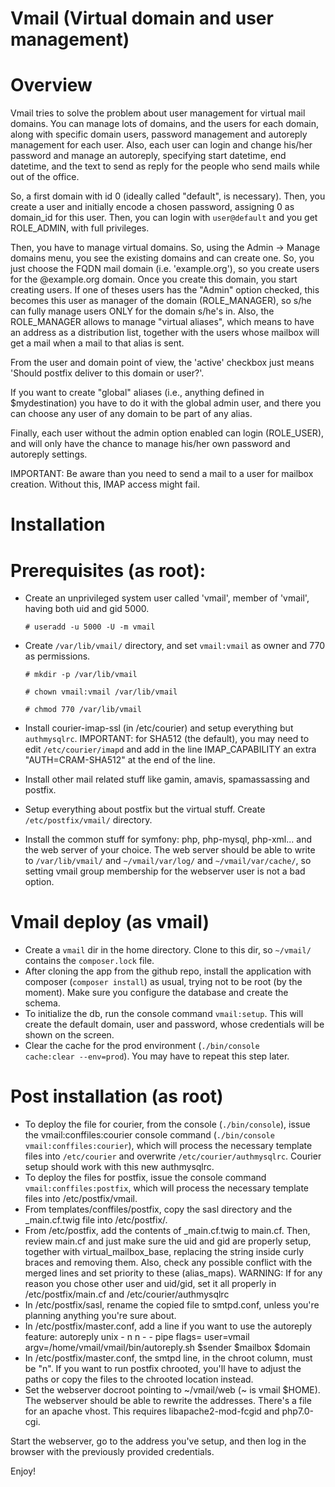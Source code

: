 Vmail (Virtual domain and user management)
==========================================


Overview
========

Vmail tries to solve the problem about user management for virtual mail domains. You can manage lots of domains, and the users for each domain, along with specific domain users, password management and autoreply management for each user. Also, each user can login and change his/her password and manage an autoreply, specifying start datetime, end datetime, and the text to send as reply for the people who send mails while out of the office.

So, a first domain with id 0 (ideally called "default", is necessary). Then, you create a user and initially encode a chosen password, assigning 0 as domain_id for this user. Then, you can login with <code>user@default</code> and you get ROLE_ADMIN, with full privileges.

Then, you have to manage virtual domains. So, using the Admin -> Manage domains menu, you see the existing domains and can create one. So, you just choose the FQDN mail domain (i.e. 'example.org'), so you create users for the @example.org domain. Once you create this domain, you start creating users. If one of theses users has the "Admin" option checked, this becomes this user as manager of the domain (ROLE_MANAGER), so s/he can fully manage users ONLY for the domain s/he's in. Also, the ROLE_MANAGER allows to manage "virtual aliases", which means to have an address as a distribution list, together with the users whose mailbox will get a mail when a mail to that alias is sent.

From the user and domain point of view, the 'active' checkbox just means 'Should postfix deliver to this domain or user?'.

If you want to create "global" aliases (i.e., anything defined in $mydestination) you have to do it with the global admin user, and there you can choose any user of any domain to be part of any alias.

Finally, each user without the admin option enabled can login (ROLE_USER), and will only have the chance to manage his/her own password and autoreply settings.


IMPORTANT: Be aware than you need to send a mail to a user for mailbox creation. Without this, IMAP access might fail.



Installation
============

Prerequisites (as root):
=======================
- Create an unprivileged system user called 'vmail', member of 'vmail', having both uid and gid 5000.

  <code># useradd -u 5000 -U -m vmail</code>
- Create <code>/var/lib/vmail/</code> directory, and set <code>vmail:vmail</code> as owner and 770 as permissions.

  <code># mkdir -p /var/lib/vmail</code>
  
  <code># chown vmail:vmail /var/lib/vmail</code>
  
  <code># chmod 770 /var/lib/vmail</code>
- Install courier-imap-ssl (in /etc/courier) and setup everything but <code>authmysqlrc</code>. IMPORTANT: for SHA512 (the default), you may need to edit <code>/etc/courier/imapd</code> and add in the line IMAP_CAPABILITY an extra "AUTH=CRAM-SHA512" at the end of the line.
- Install other mail related stuff like gamin, amavis, spamassassing and postfix.
- Setup everything about postfix but the virtual stuff. Create <code>/etc/postfix/vmail/</code> directory.
- Install the common stuff for symfony: php, php-mysql, php-xml... and the web server of your choice. The web server should be able to write to <code>/var/lib/vmail/</code> and <code>~/vmail/var/log/</code> and <code>~/vmail/var/cache/</code>, so setting vmail group membership for the webserver user is not a bad option.


Vmail deploy (as vmail)
=======================
- Create a <code>vmail</code> dir in the home directory. Clone to this dir, so <code>~/vmail/</code> contains the <code>composer.lock</code> file.
- After cloning the app from the github repo, install the application with composer (<code>composer install</code>) as usual, trying not to be root (by the moment). Make sure you configure the database and create the schema.
- To initialize the db, run the console command <code>vmail:setup</code>. This will create the default domain, user and password, whose credentials will be shown on the screen.
- Clear the cache for the prod environment (<code>./bin/console cache:clear --env=prod</code>). You may have to repeat this step later.

Post installation (as root)
===========================
- To deploy the file for courier, from the console (<code>./bin/console</code>), issue the vmail:conffiles:courier console command (<code>./bin/console vmail:conffiles:courier</code>), which will process the necessary template files into <code>/etc/courier</code> and overwrite <code>/etc/courier/authmysqlrc</code>. Courier setup should work with this new authmysqlrc.
- To deploy the files for postfix, issue the console command <code>vmail:conffiles:postfix</code>, which will process the necessary template files into /etc/postfix/vmail.
- From templates/conffiles/postfix, copy the sasl directory and the _main.cf.twig file into /etc/postfix/.
- From /etc/postfix, add the contents of _main.cf.twig to main.cf. Then, review main.cf and just make sure the uid and gid are properly setup, together with virtual_mailbox_base, replacing the string inside curly braces and removing them. Also, check any possible conflict with the merged lines and set priority to these (alias_maps). WARNING: If for any reason you chose other user and uid/gid, set it all properly in /etc/postfix/main.cf and /etc/courier/authmysqlrc
- In /etc/postfix/sasl, rename the copied file to smtpd.conf, unless you're planning anything you're sure about.
- In /etc/postfix/master.conf, add a line if you want to use the autoreply feature:
autoreply  unix  -       n       n       -       -       pipe flags= user=vmail
    argv=/home/vmail/vmail/bin/autoreply.sh $sender $mailbox $domain
- In /etc/postfix/master.conf, the smtpd line, in the chroot column, must be "n". If you want to run postfix chrooted, you'll have to adjust the paths or copy the files to the chrooted location instead.
- Set the webserver docroot pointing to ~/vmail/web (~ is vmail $HOME). The webserver should be able to rewrite the addresses. There's a file for an apache vhost. This requires libapache2-mod-fcgid and php7.0-cgi.


Start the webserver, go to the address you've setup, and then log in the browser with the previously provided credentials.

Enjoy!
